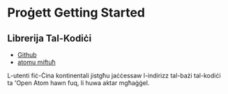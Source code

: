 # Proġett Getting Started

## Librerija Tal-Kodiċi

* [Github](https://github.com/3TiSite)
* [atomu miftuħ](https://atomgit.com/orgs/3ti)

L-utenti fiċ-Ċina kontinentali jistgħu jaċċessaw l-indirizz tal-bażi tal-kodiċi ta 'Open Atom hawn fuq, li huwa aktar mgħaġġel.
